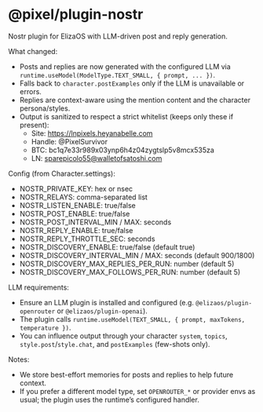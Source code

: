 # @pixel/plugin-nostr

Nostr plugin for ElizaOS with LLM-driven post and reply generation.

What changed:
- Posts and replies are now generated with the configured LLM via `runtime.useModel(ModelType.TEXT_SMALL, { prompt, ... })`.
- Falls back to `character.postExamples` only if the LLM is unavailable or errors.
- Replies are context-aware using the mention content and the character persona/styles.
- Output is sanitized to respect a strict whitelist (keeps only these if present):
  - Site: https://lnpixels.heyanabelle.com
  - Handle: @PixelSurvivor
  - BTC: bc1q7e33r989x03ynp6h4z04zygtslp5v8mcx535za
  - LN: sparepicolo55@walletofsatoshi.com

Config (from Character.settings):
- NOSTR_PRIVATE_KEY: hex or nsec
- NOSTR_RELAYS: comma-separated list
- NOSTR_LISTEN_ENABLE: true/false
- NOSTR_POST_ENABLE: true/false
- NOSTR_POST_INTERVAL_MIN / MAX: seconds
- NOSTR_REPLY_ENABLE: true/false
- NOSTR_REPLY_THROTTLE_SEC: seconds
 - NOSTR_DISCOVERY_ENABLE: true/false (default true)
 - NOSTR_DISCOVERY_INTERVAL_MIN / MAX: seconds (default 900/1800)
 - NOSTR_DISCOVERY_MAX_REPLIES_PER_RUN: number (default 5)
 - NOSTR_DISCOVERY_MAX_FOLLOWS_PER_RUN: number (default 5)

LLM requirements:
- Ensure an LLM plugin is installed and configured (e.g. `@elizaos/plugin-openrouter` or `@elizaos/plugin-openai`).
- The plugin calls `runtime.useModel(TEXT_SMALL, { prompt, maxTokens, temperature })`.
- You can influence output through your character `system`, `topics`, `style.post`/`style.chat`, and `postExamples` (few-shots only).

Notes:
- We store best-effort memories for posts and replies to help future context.
- If you prefer a different model type, set `OPENROUTER_*` or provider envs as usual; the plugin uses the runtime’s configured handler.
